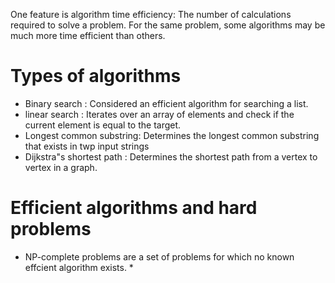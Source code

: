 One feature is algorithm time efficiency: The number of calculations required to solve a problem. For the same problem, some algorithms may be much more time efficient than others.
# Types of algorithms 
* Binary search : Considered an efficient algorithm for searching a list.  
* linear search  : Iterates over an array of elements and check if the current element is equal to the target.
* Longest common substring: Determines the longest common substring that exists in twp input strings
* Dijkstra"s shortest path : Determines the shortest path from a vertex to vertex in a graph.

# Efficient algorithms and hard problems

* NP-complete problems are a set of problems for which no known effcient algorithm exists.
	* 
